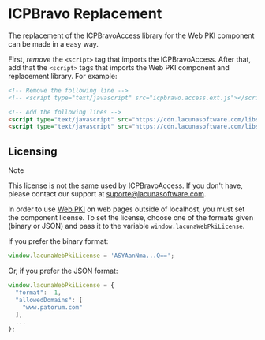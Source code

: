 
# ICPBravo Replacement

The replacement of the ICPBravoAccess library for the Web PKI component can be made
in a easy way.

First, *remove* the `<script>` tag that imports the ICPBravoAccess. After that, add
that the `<script>` tags that imports the Web PKI component and replacement library. For example:

```html
<!-- Remove the following line -->
<!-- <script type="text/javascript" src="icpbravo.access.ext.js"></script> -->

<!-- Add the following lines -->
<script type="text/javascript" src="https://cdn.lacunasoftware.com/libs/web-pki/lacuna-web-pki-2.14.1.min.js"></script>
<script type="text/javascript" src="https://cdn.lacunasoftware.com/libs/pibask/lacuna-pibask-1.0.0.js"></script>
```

## Licensing

> [!NOTE]
> This license is not the same used by ICPBravoAccess. If you don't have, please contact our support at suporte@lacunasoftware.com.

In order to use [Web PKI](http://docs.lacunasoftware.com/en-us/articles/web-pki/index.html) on web pages outside of localhost, you must set the component license. To set the license, choose one of the formats given (binary or JSON) and pass it to the variable `window.lacunaWebPkiLicense`.

If you prefer the binary format:

```javascript
window.lacunaWebPkiLicense = 'ASYAanNma...Q==';
```

Or, if you prefer the JSON format:

```javascript
window.lacunaWebPkiLicense = {
  "format":  1,
  "allowedDomains": [
    "www.patorum.com"
  ],
  ...
};
```